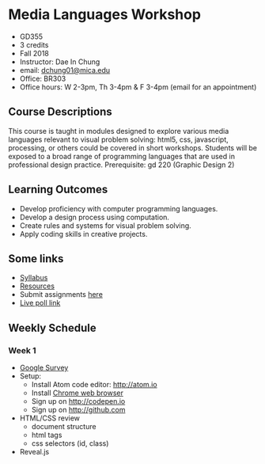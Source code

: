 # Media Languages Workshop

- GD355
- 3 credits
- Fall 2018
- Instructor: Dae In Chung
- email: [dchung01@mica.edu](mailto:dchung01@mica.edu)
- Office: BR303
- Office hours: W 2-3pm, Th 3-4pm & F 3-4pm (email for an appointment)


## Course Descriptions

This course is taught in modules designed to explore various media languages relevant to visual problem solving: html5, css, javascript, processing, or others could be covered in short workshops. Students will be exposed to a broad range of programming languages that are used in professional design practice. Prerequisite: gd 220 (Graphic Design 2)

## Learning Outcomes
- Develop proficiency with computer programming languages.
- Develop a design process using computation.
- Create rules and systems for visual problem solving.
- Apply coding skills in creative projects.

## Some links
- [Syllabus](files/MICA-18FA-GD355-Syllabus.pdf)
- [Resources](lectures/resources.md)
- Submit assignments [here](https://drive.google.com/drive/folders/1EE06L-9NFmaqm2JSXTny-ulGUbdB3Mw2?usp=sharing)
- [Live poll link](https://pollev.com/daechung096)

## Weekly Schedule

### Week 1
- [Google Survey](https://goo.gl/forms/MzCzuH5Kxp6K6dGj1)
- Setup:
  - Install Atom code editor: http://atom.io
  - Install [Chrome web browser](https://www.google.com/chrome)
  - Sign up on http://codepen.io
  - Sign up on http://github.com
- HTML/CSS review
  - document structure
  - html tags
  - css selectors (id, class)
- Reveal.js


<!--
- Conditional design exercise
- [Slides](http://paperdove.com/mica-gd355/fa17/w1-slides/index.html#/)
- [Assignments](lectures/w1-assignments.md)

### Week 2
- [Stanford Karel](http://stanford.edu/~cpiech/karel/learn.html) (until Unit 9.2)
- JavaScript drawing [Canvas API](https://developer.mozilla.org/en-US/docs/Web/API/Canvas_API)
- [Set up a p5.js sketch](lectures/w2-setup-sketch.md)
- [Structure of a sketch](lectures/w2-structure.md)
- [Basic drawing](lectures/w2-basic-drawing.md)
- [Advanced drawing](lectures/w2-adv-drawing.md)
  - [Convert Illustrator shape to p5 code](lectures/w2-illust-to-p5.md)
- [Drawing type](lectures/w2-drawing-type.md)
- [Assignments](lectures/w2-assignments.md)

### Week 3
- [p5.js online editor](http://alpha.editor.p5js.org)
- [Arithmetic](lectures/w3-arithmetic.md)
- [Variables](lectures/w3-variables.md)
- [Randomness](lectures/w3-random.md)
- [Assignments](lectures/w3-assignments.md)

### Week 4
- [Having problems with your code?](lectures/w4-problem-solving.md)
- [Function](lectures/w4-function.md)
- [Transformations](lectures/w4-transformation.md)
- [Conditionals](lectures/w4-conditionals.md)
- [Assignments](lectures/w4-assignments.md)

### Week 5
- [Assignments review](lectures/w5-review.md)
- Loop basics
  - [for loop challenge](lectures/w5-challenge.md)
- Export
  - [How to export images](lectures/w5-image-export.md)
  - [How to export SVG](lectures/w5-svg-export.md) (vector graphics)
- [Assignments](lectures/w5-assignments.md)

### Week 6
- Loop continued
  - [Pattern making with p5.js](https://codepen.io/collection/AyaKxK/)
- Transformations review
- [Annyang](https://www.talater.com/annyang/): Speech recognition JS library
  - [basic example](lectures/w6-annyang.md)
- [Assignments](lectures/w6-assignments.md)

### Week 7
- [Object](lectures/w7-object.md)
- **[Project: Parametric Design System](lectures/proj-parametric-design.md)**
- [Assignments](lectures/w7-assignments.md)

### Week 8
- Project idea/research presentation
- Object review
    - [bouncing ball example](http://alpha.editor.p5js.org/cdaein/sketches/H1ShtILpZ)
- [Array](lectures/w8-array.md)
    - [many bouncing ball example](http://alpha.editor.p5js.org/cdaein/sketches/HybAFLUTb)
    - [interactive bouncing ball example](http://alpha.editor.p5js.org/cdaein/sketches/HJdF8TL6-)
- [Assignments](lectures/w8-assignments.md)

### Week 9
- Review CSV file/design mockups
- [Working with CSV data in p5js](lectures/w9-csv.md)
- [Assignments](lectures/w9-assignments.md)

### Week 10
- Review prototype
- [Assignments](lectures/w10-assignments.md)

### Week 11
- Project 1 presentation 

### Week 12
- Project 1 final review
- **[Project 2: Data-driven Form-making](lectures/proj-data-form.md)**
- [How to convert p5js to Processing](lectures/w12-p5-to-processing.md)
    - [Processing transitions](https://github.com/processing/p5.js/wiki/Processing-transition)
- [Assignments](lectures/w12-assignments.md)

### Week 13
*Thanksviging break - no class*

### Week 14
- First prototypes review
- [Trigonometry](lectures/w14-trigonometry.md)
- Assignment: present the 2nd working prototype.

### Week 15
- Second prototypes review

### Week 16
- Final review

-->
